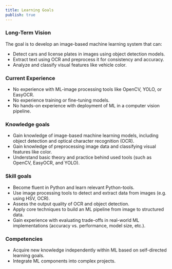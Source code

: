 ```yaml
---
title: Learning Goals
publish: true
---
```

### Long-Term Vision
The goal is to develop an image-based machine learning system that can:
- Detect cars and license plates in images using object detection models.
- Extract text using OCR and preprocess it for consistency and accuracy.
- Analyze and classify visual features like vehicle color.


### Current Experience
- No experience with ML-image processing tools like OpenCV, YOLO, or EasyOCR.
- No experience training or fine-tuning models.
- No hands-on experience with deployment of ML in a computer vision pipeline.


### Knowledge goals
- Gain knowledge of image-based machine learning models, including object detection and optical character recognition (OCR).
- Gain knowledge of preprocessing image data and classifying visual features like color.
- Understand basic theory and practice behind used tools (such as OpenCV, EasyOCR, and YOLO).


### Skill goals
- Become fluent in Python and learn relevant Python-tools.
- Use image processing tools to detect and extract data from images (e.g. using HSV, OCR).
- Assess the output quality of OCR and object detection.
- Apply core techniques to build an ML pipeline from image to structured data.
- Gain experience with evaluating trade-offs in real-world ML implementations (accuracy vs. performance, model size, etc.).


### Competencies
- Acquire new knowledge independently within ML based on self-directed learning goals.
- Integrate ML components into complex projects.